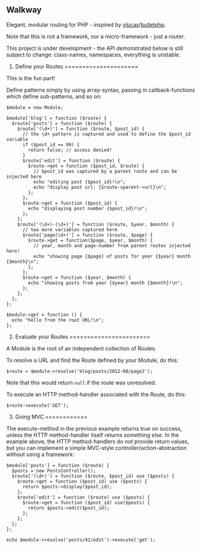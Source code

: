 Walkway
-------

Elegant, modular routing for PHP - inspired by [vlucas][1]/[bulletphp][2].

Note that this is not a framework, nor a micro-framework - just a router.

This project is under development - the API demonstrated below is still
subject to change: class-names, namespaces, everything is unstable.


1. Define your Routes
=====================

This is the fun part!

Define patterns simply by using array-syntax, passing in callback-functions
which define sub-patterns, and so on:

    $module = new Module;
    
    $module['blog'] = function ($route) {
      $route['posts'] = function ($route) {
        $route['(\d+)'] = function ($route, $post_id) {
          // the \d+ pattern is captured and used to define the $post_id variable
          if ($post_id == 99) {
            return false; // access denied!
          }
          $route['edit'] = function ($route) {
            $route->get = function ($post_id, $route) {
              // $post_id was captured by a parent route and can be injected here
              echo "editing post {$post_id}!\n";
              echo "display post url: {$route->parent->url}\n";
            };
          };
          $route->get = function ($post_id) {
            echo "displaying post number {$post_id}!\n";
          };
        };
        $route['(\d+)-(\d+)'] = function ($route, $year, $month) {
          // two more variables captured here
          $route['page(\d+)'] = function ($route, $page) {
            $route->get = function($page, $year, $month) {
              // year, month and page-number from parent routes injected here!
              echo "showing page {$page} of posts for year {$year} month {$month}\n";
            };
          };
          $route->get = function ($year, $month) {
            echo "showing posts from year {$year} month {$month}!\n";
          };
        };
      };
    };
    
    $module->get = function () {
      echo "hello from the root URL!\n";
    };


2. Evaluate your Routes
=======================

A Module is the root of an independent collection of Routes.

To resolve a URL and find the Route defined by your Module, do this:

    $route = $module->resolve('blog/posts/2012-08/page2');

Note that this would return `null` if the route was unresolved.

To execute an HTTP method-handler associated with the Route, do this:

    $route->execute('GET');


3. Going MVC
============

The execute-method in the previous example returns true on success, unless the
HTTP method-handler itself returns something else. In the example above, the
HTTP method-handlers do not provide return values, but you can implement a
simple MVC-style controller/action-abstraction without using a framework:

    $module['posts'] = function ($route) {
      $posts = new PostsController();
      $route['(\d+)'] = function ($route, $post_id) use ($posts) {
        $route->get = function ($post_id) use ($posts) {
          return $posts->display($post_id);
        };
        $route['edit'] = function ($route) use ($posts) {
          $route->get = function ($post_id) use($posts) {
            return $posts->edit($post_id);
          };
        };
      };
    };

    echo $module->resolve('posts/42/edit')->execute('get');


[1]: https://github.com/vlucas
[2]: https://github.com/vlucas/bulletphp

